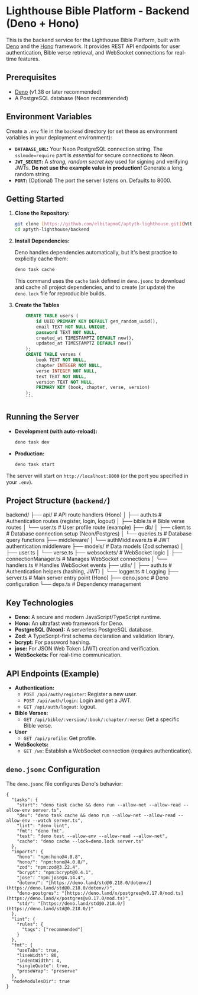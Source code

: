 # Lighthouse Bible Platform - Backend (Deno + Hono)

This is the backend service for the Lighthouse Bible Platform, built with [Deno](https://deno.land/) and the [Hono](https://hono.dev) framework. It provides REST API endpoints for user authentication, Bible verse retrieval, and WebSocket connections for real-time features.

## Prerequisites

*   [Deno](https://deno.land/) (v1.38 or later recommended)
*   A PostgreSQL database (Neon recommended)

## Environment Variables

Create a `.env` file in the `backend` directory (or set these as environment variables in your deployment environment):

*   **`DATABASE_URL`:** Your Neon PostgreSQL connection string.  The `sslmode=require` part is *essential* for secure connections to Neon.
*   **`JWT_SECRET`:** A *strong, random secret key* used for signing and verifying JWTs.  **Do not use the example value in production!**  Generate a long, random string.
*   **`PORT`:** (Optional) The port the server listens on. Defaults to 8000.

## Getting Started

1.  **Clone the Repository:**

    ```bash
    git clone [https://github.com/elbitapmoC/aptyth-lighthouse.git](https://github.com/elbitapmoC/aptyth-lighthouse.git)
    cd aptyth-lighthouse/backend
    ```

2.  **Install Dependencies:**

    Deno handles dependencies automatically, but it's best practice to explicitly cache them:

    ```bash
    deno task cache
    ```
    This command uses the `cache` task defined in `deno.jsonc` to download and cache all project dependencies, and to create (or update) the `deno.lock` file for reproducible builds.

3. **Create the Tables**
    ```sql
        CREATE TABLE users (
            id UUID PRIMARY KEY DEFAULT gen_random_uuid(),
            email TEXT NOT NULL UNIQUE,
            password TEXT NOT NULL,
            created_at TIMESTAMPTZ DEFAULT now(),
            updated_at TIMESTAMPTZ DEFAULT now()
        );
        CREATE TABLE verses (
        	book TEXT NOT NULL,
        	chapter INTEGER NOT NULL,
        	verse INTEGER NOT NULL,
        	text TEXT NOT NULL,
        	version TEXT NOT NULL,
        	PRIMARY KEY (book, chapter, verse, version)
        );
        ```

## Running the Server

*   **Development (with auto-reload):**

    ```bash
    deno task dev
    ```

*   **Production:**

    ```bash
    deno task start
    ```

The server will start on `http://localhost:8000` (or the port you specified in your `.env`).

## Project Structure (`backend/`)
backend/
├── api/           # API route handlers (Hono)
│   ├── auth.ts     # Authentication routes (register, login, logout)
│   ├── bible.ts    # Bible verse routes
│   └── user.ts     # User profile route (example)
├── db/
│   ├── client.ts   # Database connection setup (Neon/Postgres)
│   └── queries.ts  # Database query functions
├── middleware/
│   └── authMiddleware.ts # JWT authentication middleware
├── models/       # Data models (Zod schemas)
│   ├── user.ts
│   └── verse.ts
├── websockets/   # WebSocket logic
│   ├── connectionManager.ts  # Manages WebSocket connections
│   └── handlers.ts        # Handles WebSocket events
├── utils/
│   ├── auth.ts    # Authentication helpers (hashing, JWT)
│   └── logger.ts   # Logging
├── server.ts    # Main server entry point (Hono)
├── deno.jsonc  # Deno configuration
└── deps.ts      # Dependency management


## Key Technologies

*   **Deno:** A secure and modern JavaScript/TypeScript runtime.
*   **Hono:** An ultrafast web framework for Deno.
*   **PostgreSQL (Neon):**  A serverless PostgreSQL database.
*   **Zod:**  A TypeScript-first schema declaration and validation library.
*   **bcrypt:**  For password hashing.
*   **jose:**  For JSON Web Token (JWT) creation and verification.
*   **WebSockets:** For real-time communication.

## API Endpoints (Example)

*   **Authentication:**
    *   `POST /api/auth/register`: Register a new user.
    *   `POST /api/auth/login`:  Login and get a JWT.
    *   `GET /api/auth/logout`: logout.
*   **Bible Verses:**
    *   `GET /api/bible/:version/:book/:chapter/:verse`: Get a specific Bible verse.
* **User**
    *   `GET /api/profile`: Get profile.
*   **WebSockets:**
    *   `GET /ws`:  Establish a WebSocket connection (requires authentication).

## `deno.jsonc` Configuration

The `deno.jsonc` file configures Deno's behavior:

```jsonc
{
  "tasks": {
    "start": "deno task cache && deno run --allow-net --allow-read --allow-env server.ts",
    "dev": "deno task cache && deno run --allow-net --allow-read --allow-env --watch server.ts",
    "lint": "deno lint",
    "fmt": "deno fmt",
    "test": "deno test --allow-env --allow-read --allow-net",
    "cache": "deno cache --lock=deno.lock server.ts"
  },
  "imports": {
    "hono": "npm:hono@4.0.8",
    "hono/": "npm:hono@4.0.8/",
    "zod": "npm:zod@3.22.4",
    "bcrypt": "npm:bcrypt@0.4.1",
    "jose": "npm:jose@4.14.4",
    "dotenv/": "[https://deno.land/std@0.218.0/dotenv/](https://deno.land/std@0.218.0/dotenv/)",
    "deno-postgres": "[https://deno.land/x/postgres@v0.17.0/mod.ts](https://deno.land/x/postgres@v0.17.0/mod.ts)",
    "std/": "[https://deno.land/std@0.218.0/](https://deno.land/std@0.218.0/)"
  },
  "lint": {
    "rules": {
      "tags": ["recommended"]
    }
  },
  "fmt": {
    "useTabs": true,
    "lineWidth": 80,
    "indentWidth": 4,
    "singleQuote": true,
    "proseWrap": "preserve"
  },
  "nodeModulesDir": true
}